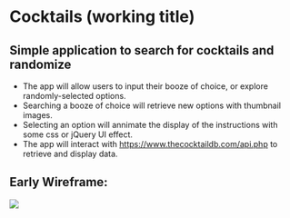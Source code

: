 # Cocktails (working title)

## Simple application to search for cocktails and randomize

* The app will allow users to input their booze of choice, or explore randomly-selected options.
* Searching a booze of choice will retrieve new options with thumbnail images.
* Selecting an option will annimate the display of the instructions with some css or jQuery UI effect.
* The app will interact with https://www.thecocktaildb.com/api.php to retrieve and display data.

## Early Wireframe:

![](https://i.imgur.com/PgKvRdk.png)
